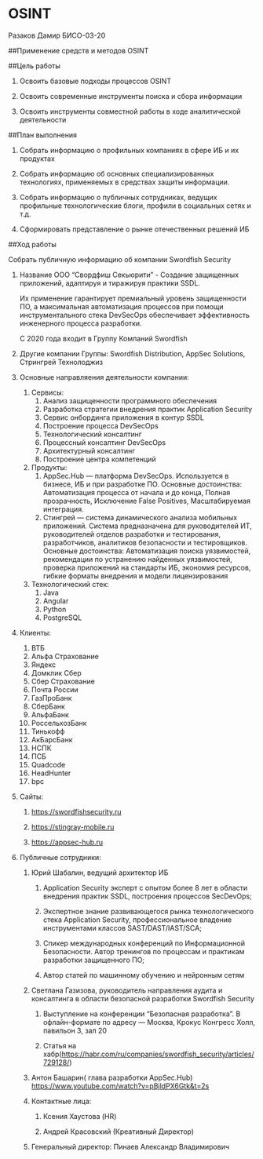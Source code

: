 # OSINT
Разаков Дамир БИСО-03-20

##Применение средств и методов OSINT

##Цель работы

1.  Освоить базовые подходы процессов OSINT

2.  Освоить современные инструменты поиска и сбора информации

3.  Освоить инструменты совместной работы в ходе аналитической
    деятельности

##План выполнения

1.  Собрать информацию о профильных компаниях в сфере ИБ и их продуктах

2.  Собрать информацию об основных специализированных технологиях,
    применяемых в средствах защиты информации.

3.  Собрать информацию о публичных сотрудниках, ведущих профильные
    технологические блоги, профили в социальных сетях и т.д.

4.  Сформировать представление о рынке отечественных решений ИБ

##Ход работы

Собрать публичную информацию об компании Swordfish Security

1.  Название ООО “Свордфиш Секьюрити” - Создание защищенных приложений,
    адаптируя и тиражируя практики SSDL.

    Их применение гарантирует премиальный уровень защищенности ПО, а
    максимальная автоматизация процессов при помощи инструментального
    стека DevSecOps обеспечивает эффективность инженерного процесса
    разработки.

    С 2020 года входит в Группу Компаний Swordfish

2.  Другие компании Группы: Swordfish Distribution, AppSec Solutions,
    Стрингрей Технолоджиз

3.  Основные направляения деятельности компании:

    1.  Сервисы:
        1.  Анализ защищенности программного обеспечения
        2.  Разработка стратегии внедрения практик Application Security
        3.  Сервис онбординга приложения в контур SSDL
        4.  Построение процесса DevSecOps
        5.  Технологический консалтинг
        6.  Процессный консалтинг DevSecOps
        7.  Архитектурный консалтинг
        8.  Построение центра компетенций
    2.  Продукты:
        1.  AppSec.Hub — платформа DevSecOps. Используется в бизнесе, ИБ
            и при разработке ПО. Основные достоинства: Автоматизация
            процесса от начала и до конца, Полная прозрачность,
            Исключение False Positives, Масштабируемая интеграция.
        2.  Стингрей — система динамического анализа мобильных
            приложений. Система предназначена для руководителей ИТ,
            руководителей отделов разработки и тестирования,
            разработчиков, аналитиков безопасности и тестировщиков.
            Основные достоинства: Автоматизация поиска уязвимостей,
            рекомендации по устранению найденных уязвимостей, проверка
            приложений на стандарты ИБ, экономия ресурсов, гибкие
            форматы внедрения и модели лицензирования
    3.  Технологический стек:
        1.  Java
        2.  Angular
        3.  Python
        4.  PostgreSQL

4.  Клиенты:

    1.  ВТБ
    2.  Альфа Страхование
    3.  Яндекс
    4.  Домклик Сбер
    5.  Сбер Страхование
    6.  Почта России
    7.  ГазПроБанк
    8.  СберБанк
    9.  АльфаБанк
    10. РоссельхозБанк
    11. Тинькофф
    12. АкБарсБанк
    13. НСПК
    14. ПСБ
    15. Quadcode
    16. HeadHunter
    17. bpc

5.  Сайты:

    1.  https://swordfishsecurity.ru

    2.  https://stingray-mobile.ru

    3.  https://appsec-hub.ru

6.  Публичные сотрудники:

    1.  Юрий Шабалин, ведущий архитектор ИБ

        1.  Application Security эксперт с опытом более 8 лет в области
            внедрения практик SSDL, построения процессов SecDevOps;

        2.  Экспертное знание развивающегося рынка технологического
            стека Application Security, профессиональное владение
            инструментами классов SAST/DAST/IAST/SCA;

        3.  Спикер международных конференций по Информационной
            Безопасности. Автор тренингов по процессам и практикам
            разработки защищенного ПО;

        4.  Автор статей по машинному обучению и нейронным сетям

    2.  Светлана Газизова, руководитель направления аудита и консалтинга
        в области безопасной разработки Swordfish Security

        1.  Выступление на конференции “Безопасная разработка”. В
            офлайн-формате по адресу — Москва, Крокус Конгресс Холл,
            павильон 3, зал 20

        2.  Статья на
            хабр(https://habr.com/ru/companies/swordfish_security/articles/729128/)

    3.  Антон Башарин( глава разработки AppSec.Hub)
        https://www.youtube.com/watch?v=pBjldPX6Gtk&t=2s

    4.  Контактные лица:

        1.  Ксения Хаустова (HR)

        2.  Андрей Красовский (Креативный Директор)

    5.  Генеральный директор: Пинаев Александр Владимирович
